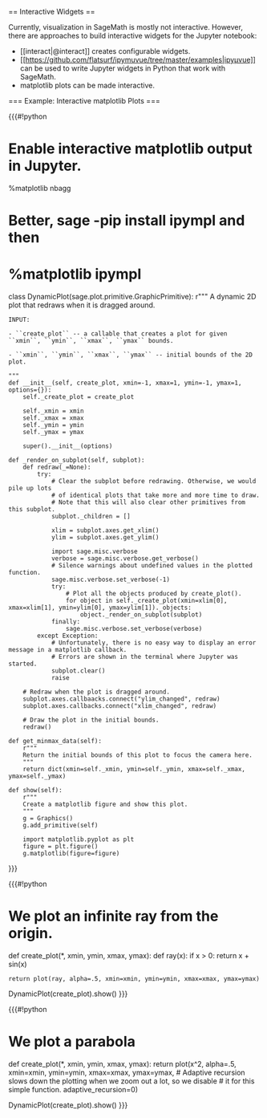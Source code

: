 == Interactive Widgets ==

Currently, visualization in SageMath is mostly not interactive. However, there are approaches to build interactive widgets for the Jupyter notebook:

 * [[interact|@interact]] creates configurable widgets.
 * [[https://github.com/flatsurf/ipymuvue/tree/master/examples|ipyμvue]] can be used to write Jupyter widgets in Python that work with SageMath.
 * matplotlib plots can be made interactive.

=== Example: Interactive matplotlib Plots ===

{{{#!python
# Enable interactive matplotlib output in Jupyter.
%matplotlib nbagg

# Better, sage -pip install ipympl and then
# %matplotlib ipympl

class DynamicPlot(sage.plot.primitive.GraphicPrimitive):
    r"""
    A dynamic 2D plot that redraws when it is dragged around.
    
    INPUT:
    
    - ``create_plot`` -- a callable that creates a plot for given ``xmin``, ``ymin``, ``xmax``, ``ymax`` bounds.
    
    - ``xmin``, ``ymin``, ``xmax``, ``ymax`` -- initial bounds of the 2D plot.

    """
    def __init__(self, create_plot, xmin=-1, xmax=1, ymin=-1, ymax=1, options={}):
        self._create_plot = create_plot
        
        self._xmin = xmin
        self._xmax = xmax
        self._ymin = ymin
        self._ymax = ymax
        
        super().__init__(options)
        
    def _render_on_subplot(self, subplot):
        def redraw(_=None):
            try:
                # Clear the subplot before redrawing. Otherwise, we would pile up lots
                # of identical plots that take more and more time to draw.
                # Note that this will also clear other primitives from this subplot.
                subplot._children = []

                xlim = subplot.axes.get_xlim()
                ylim = subplot.axes.get_ylim()

                import sage.misc.verbose
                verbose = sage.misc.verbose.get_verbose()
                # Silence warnings about undefined values in the plotted function.
                sage.misc.verbose.set_verbose(-1)
                try:
                    # Plot all the objects produced by create_plot().
                    for object in self._create_plot(xmin=xlim[0], xmax=xlim[1], ymin=ylim[0], ymax=ylim[1])._objects:
                        object._render_on_subplot(subplot)
                finally:
                    sage.misc.verbose.set_verbose(verbose)
            except Exception:
                # Unfortunately, there is no easy way to display an error message in a matplotlib callback.
                # Errors are shown in the terminal where Jupyter was started.
                subplot.clear()
                raise

        # Redraw when the plot is dragged around.
        subplot.axes.callbaacks.connect("ylim_changed", redraw)
        subplot.axes.callbacks.connect("xlim_changed", redraw)
        
        # Draw the plot in the initial bounds.
        redraw()
     
    def get_minmax_data(self):
        r"""
        Return the initial bounds of this plot to focus the camera here.
        """
        return dict(xmin=self._xmin, ymin=self._ymin, xmax=self._xmax, ymax=self._ymax)

    def show(self):
        r"""
        Create a matplotlib figure and show this plot.
        """
        g = Graphics()
        g.add_primitive(self)

        import matplotlib.pyplot as plt
        figure = plt.figure()
        g.matplotlib(figure=figure)
}}}

{{{#!python
# We plot an infinite ray from the origin.
def create_plot(*, xmin, ymin, xmax, ymax):
    def ray(x):
        if x > 0:
            return x + sin(x)

    return plot(ray, alpha=.5, xmin=xmin, ymin=ymin, xmax=xmax, ymax=ymax)

DynamicPlot(create_plot).show()
}}}

{{{#!python
# We plot a parabola
def create_plot(*, xmin, ymin, xmax, ymax):
    return plot(x^2, alpha=.5, xmin=xmin, ymin=ymin, xmax=xmax, ymax=ymax,
               # Adaptive recursion slows down the plotting when we zoom out a lot, so we disable
               # it for this simple function.
               adaptive_recursion=0)

DynamicPlot(create_plot).show()
}}}
